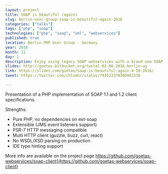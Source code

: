 ```yaml
---
layout: project
title: SOAP is beautiful (again)
slug: berlin-user-group-soap-is-beautiful-again-2016
categories: ["talks"]
tags: ["php", "soap"]
technologies: ["php", "soap", "xml", "webservices"]
published: true
location: Berlin PHP User Group - Germany
year: 2016
month: 11
day: 1
description: Enjoy using legacy SOAP webservices with a brand new SOAP client build with modern PHP technologies
slides: http://goetas.bitbucket.org/twital-02-08-2016-berlin-ug
link: https://slides.com/goetas/soap-is-beautiful-again-4-10-2016/
tweet: https://twitter.com/chluehr/status/793522370300481536

---
```



Presentation of a PHP implementation of SOAP 1.1 and 1.2 client specifications.

Strengths: 

- Pure PHP, no dependencies on ext-soap
- Extensible (JMS event listeners support)
- PSR-7 HTTP messaging compatible 
- Multi HTTP client (guzzle, buzz, curl, react)
- No WSDL/XSD parsing on production
- IDE type hinting support

More info are available on the project page https://github.com/goetas-webservices/soap-client](https://github.com/goetas-webservices/soap-client)
